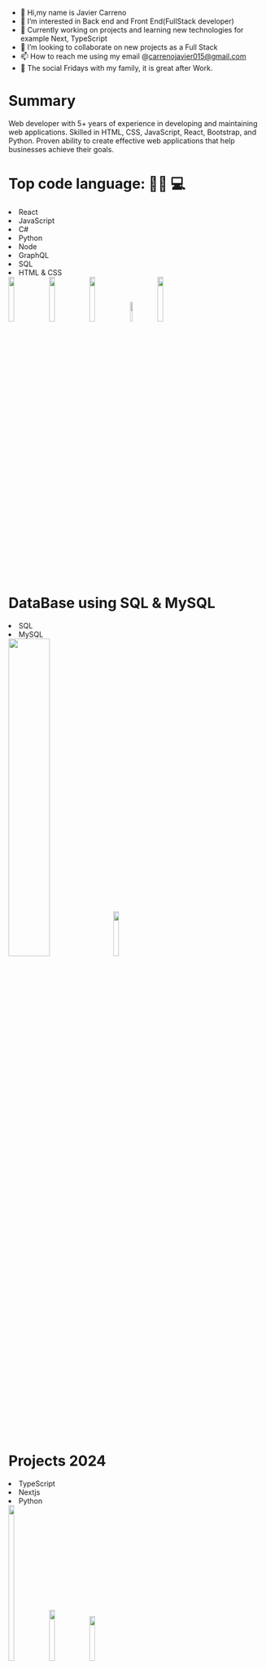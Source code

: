 - 👋 Hi,my name is Javier Carreno
- 👀 I’m interested in Back end and Front End(FullStack developer)
- 🌱 Currently working on projects and learning new technologies for example Next, TypeScript
- 💞️ I’m looking to collaborate on new projects as a Full Stack
- 📫 How to reach me using my email @carrenojavier015@gmail.com
- 🍺 The social Fridays with my family, it is great after Work.

# Summary
Web developer with 5+ years of experience in developing and maintaining web applications. Skilled in HTML, CSS, JavaScript, React, Bootstrap, and Python. Proven ability to create effective web applications that help businesses achieve their goals.

 # Top code language: 👨‍💻 💻
 
<li> React</li>
<li> JavaScript</li>
<li> C#</li>
<li>  Python </li>
<li> Node </li>
<li> GraphQL</li>
<li> SQL </li>
<li>HTML & CSS </li>


<div>
 <img style="width: 15%;height:15%;" src="https://www.pngfind.com/pngs/m/685-6854970_react-logo-png-png-download-logo-png-reactjs.png">
 <img style="width: 15%;height:15%;" src="https://upload.wikimedia.org/wikipedia/commons/6/6a/JavaScript-logo.png"> 
 <img style="width: 15%;height:15%;" src="https://static.cdnlogo.com/logos/c/27/c.svg"> 
 <img style="width: 10%;height:10%;" src="https://w7.pngwing.com/pngs/452/24/png-transparent-js-logo-node-logos-and-brands-icon.png"> 
 <img style=width:15%;height:15% src="https://miro.medium.com/v2/resize:fit:792/1*lJ32Bl-lHWmNMUSiSq17gQ.png">
 </div>

 
 # DataBase using SQL & MySQL
 <div>
  <li> SQL</li>
<li> MySQL</li>
 </div>
 
<div>
<img style=width:40%;height:40% src="https://d1.awsstatic.com/asset-repository/products/amazon-rds/1024px-MySQL.ff87215b43fd7292af172e2a5d9b844217262571.png">
<img style=width:15%;height:15%  src="https://www.tutorialsteacher.com/Content/images/home/sql.png">
</div>


 # Projects 2024
 <li> TypeScript</li>
 <li> Nextjs</li>
 <li>Python </li>
 <div>
 <img style ="width:15%; height:28%;" src="https://pathfortune.com/wp-content/uploads/2022/05/Rlogical-Blog-Images-thumbnail-1.png">
 <img style="width: 15%;height:16%;" src="https://upload.wikimedia.org/wikipedia/commons/thumb/4/4c/Typescript_logo_2020.svg/1200px-Typescript_logo_2020.svg.png"> 
  <img style=width:15%;height:15%  src="https://upload.wikimedia.org/wikipedia/commons/thumb/c/c3/Python-logo-notext.svg/1869px-Python-logo-notext.svg.png">
 </div>
 
 # Cloud:
 
- MongoDB 
- Azure 
- AWS
- Google cloud
<div>
 <img style="width: 15%;height:15%;" src="https://download.logo.wine/logo/Amazon_Web_Services/Amazon_Web_Services-Logo.wine.png"> 
 <img style="width: 15%;height:15%;" src="https://swimburger.net/media/ppnn3pcl/azure.png"> 
 <img style="width: 25%;height:25%;" src="https://e7.pngegg.com/pngimages/836/126/png-clipart-mongodb-inc-database-scalability-business-text-people.png"> 
  <img style="width: 25%;height:25%;" src="https://cloud.google.com/_static/cloud/images/social-icon-google-cloud-1200-630.png"> 
 </div>
 
 
<!---
car251290/car251290 is a ✨ special ✨ repository because its `README.md` (this file) appears on your GitHub profile.
You can click the Preview link to take a look at your changes.
--->

